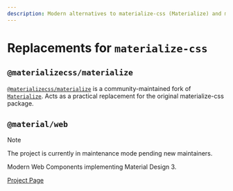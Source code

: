 ```yaml
---
description: Modern alternatives to materialize-css (Materialize) and modern Material Design UI libraries
---
```


# Replacements for `materialize-css`

## `@materializecss/materialize`

[`@materializecss/materialize`](https://github.com/materializecss/materialize) is a community-maintained fork of [`Materialize`](https://github.com/Dogfalo/materialize). Acts as a practical replacement for the original materialize-css package.

## `@material/web`

> [!NOTE]
> The project is currently in maintenance mode pending new maintainers.

Modern Web Components implementing Material Design 3. 

[Project Page](https://github.com/material-components/material-web)

